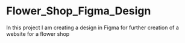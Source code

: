 # Flower_Shop_Figma_Design
In this project I am creating a design in Figma for further creation of a website for a flower shop
